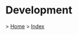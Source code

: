 
<h1>Development</h1>

<p>> <a href="../../../README.md">Home</a> > <a href="./index.md">Index</a></p>

</br>



